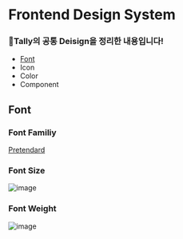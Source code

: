 # Frontend Design System

### 🎨Tally의 공통 Deisign을 정리한 내용입니다!

- [Font](#font)
- Icon
- Color
- Component

## Font

### Font Familiy

[Pretendard](https://cactus.tistory.com/306)

### Font Size

![image](https://github.com/KimSeonHui/Algorithm-Problems/assets/44824456/ae570a25-3746-4742-a524-03bd0ce5ba91)

### Font Weight
![image](https://github.com/DagonLee/DagonLee/assets/43575986/2ac19780-0116-4bc8-b651-098bfeb59cfb)